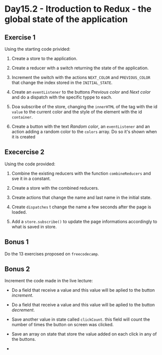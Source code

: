# Day15.2 - Itroduction to Redux - the global state of the application

## Exercise 1

Using the starting code privided:
1. Create a store to the application.

2. Create a reducer with a switch returning the state of the application.

3. Increment the switch with the actions `NEXT_COLOR` and `PREVIOUS_COLOR` that change the index stored in the `INITIAL_STATE`.
  
4. Create an `eventListener` to the buttons _Previous color_ and _Next color_ and do a dispatch with the specific typpe to each.

5. Doa subscribe of the store, changing the `innerHTML` of the tag with the id `value` to the current color and the style of the element with the id `container`.

6. Create a button with the text _Random color_, an `eventListener` and an action adding a random color to the `colors` array. Do so it's shown when it is created

## Execercise 2

Using the code provided:
1. Combine the existing reducers with the function `combineReducers` and sve it in a constant.

2. Create a store with the combined reducers.

3. Create actions that change the name and last name in the initial state.

4. Create `dispatches` t change the name a few seconds after the page is loaded.

5. Add a `store.subscribe()` to update the page informations accordingly to what is saved in store.

## Bonus 1

Do the 13 exercises proposed on `freecodecamp`.

## Bonus 2

Increment the code made in the live lecture:

* Do a field that receive a value and this value will be aplied to the button _increment_.

* Do a field that receive a value and this value will be aplied to the button _decrement_.

* Save another value in state called `clickCount`. this field will count the number of times the button on screen was clicked.

* Save an array on state that store the value added on each click in any of the buttons.
* 